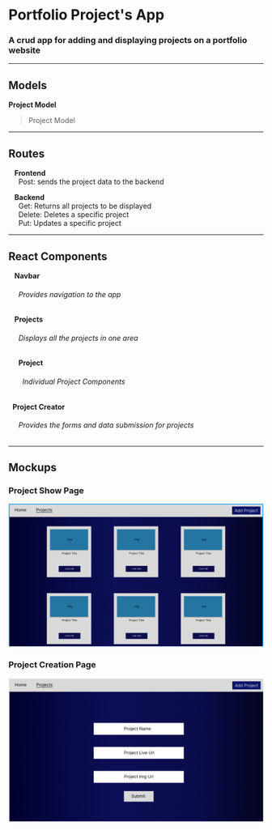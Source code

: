 # Portfolio Project's App
### A crud app for adding and displaying projects on a portfolio website

---







## Models
**Project Model** 
> Project Model 

---

## Routes 
&nbsp;&nbsp; **Frontend**<br> 
&nbsp;&nbsp;&nbsp;&nbsp; Post: sends the project data to the backend<br> 

&nbsp;&nbsp; **Backend**<br> 
&nbsp;&nbsp;&nbsp;&nbsp; Get: Returns all projects to be displayed<br> 
&nbsp;&nbsp;&nbsp;&nbsp; Delete: Deletes a specific project<br> 
&nbsp;&nbsp;&nbsp;&nbsp; Put: Updates a specific project<br> 

---

## React Components 

&nbsp;&nbsp; **Navbar**<br>
###### &nbsp;&nbsp;&nbsp;&nbsp; Provides navigation to the app<br> 

&nbsp;&nbsp; **Projects**<br>
###### &nbsp;&nbsp;&nbsp;&nbsp; Displays all the projects in one area<br> 

&nbsp;&nbsp;&nbsp;&nbsp; **Project**<br>
###### &nbsp;&nbsp;&nbsp;&nbsp;&nbsp;&nbsp; Individual Project Components<br> 

&nbsp;&nbsp;**Project Creator**<br>
###### &nbsp;&nbsp;&nbsp;&nbsp; Provides the forms and data submission for projects<br> 


---

## Mockups

### Project Show Page 

![project show page](/assets/images/ShowProject.png)


### Project Creation Page

![project add page](/assets/images/AddProject.png)
